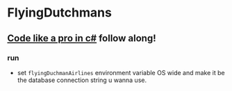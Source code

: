 # FlyingDutchmans

## [Code like a pro in c#](https://www.goodreads.com/book/show/54968076-code-like-a-pro-in-c) follow along!

### run

- set `flyingDuchmanAirlines` environment variable OS wide and make it be the database connection string u wanna use.
